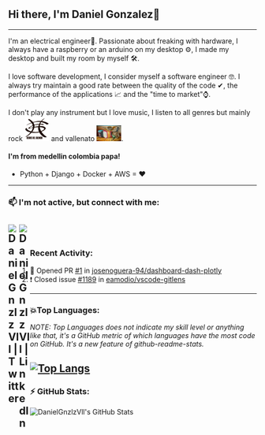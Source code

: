 ## Hi there, I'm Daniel Gonzalez👋


---
I'm an electrical engineer👷. Passionate about freaking with hardware, I always have a raspberry or an arduino on my desktop ⚙, I made my desktop and built my room by myself 🛠.

I love software development, I consider myself a software engineer 🤓. I always try maintain a good rate between the quality of the code ✔, the performance of the applications 📈  and the "time to market"⌚.

I don't play any instrument but I love music, I listen to all genres but mainly rock <img width="50px" src="https://github.com/DanielGnzlzVll/DanielGnzlzVll/blob/master/heroes-del-silencio.jpg"> and vallenato <img width="50px" src="https://github.com/DanielGnzlzVll/DanielGnzlzVll/blob/master/sombrero.jpeg">.

#### I'm from medellin colombia papa!

- Python + Django + Docker + AWS = ♥ 

---

### 📫 I'm not active, but connect with me:
[<img align="left" alt="DanielGnzlzVll | Twitter" width="22px" src="https://simpleicons.org/icons/twitter.svg" />][twitter] 
[<img align="left" alt="DanielGnzlzVll | LinkedIn" width="22px" src="https://cdn.jsdelivr.net/npm/simple-icons@v3/icons/linkedin.svg" />][linkedin]<br/>
---
### Recent Activity:
<!--START_SECTION:activity-->
1. 💪 Opened PR [#1](https://github.com/josenoguera-94/dashboard-dash-plotly/pull/1) in [josenoguera-94/dashboard-dash-plotly](https://github.com/josenoguera-94/dashboard-dash-plotly)
2. ❗️ Closed issue [#1189](https://github.com/eamodio/vscode-gitlens/issues/1189) in [eamodio/vscode-gitlens](https://github.com/eamodio/vscode-gitlens)
<!--END_SECTION:activity-->
---
### 💥Top Languages:
*NOTE: Top Languages does not indicate my skill level or anything like that, it's a GitHub metric of which languages have the most code on GitHub. It's a new feature of github-readme-stats.*

[![Top Langs](https://github-readme-stats.vercel.app/api/top-langs/?username=DanielGnzlzVll&langs_count=5&layout=compact&theme=react)](https://github.com/anuraghazra/github-readme-stats)
---
### :zap: GitHub Stats:  
  <p>
    <img align="left" alt="DanielGnzlzVll's GitHub Stats" src="https://github-readme-stats.aalzate95.vercel.app/api?username=DanielGnzlzVll&show_icons=true&hide_border=true&count_private=true&theme=tokyonight" /><br/>  
  </p>
<br/>


[twitter]: https://twitter.com/DanielGzlzVll
[linkedin]: https://www.linkedin.com/in/daniel-gonzalez-2a326417a/
